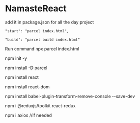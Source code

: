
# NamasteReact
add it in package.json for all the day project

    "start": "parcel index.html",

    "build": "parcel build index.html"

Run command
npx parcel index.html

npm init -y

npm install -D parcel

npm install react

npm install react-dom 

npm install babel-plugin-transform-remove-console --save-dev

npm i @reduxjs/toolkit react-redux

npm i axios //if needed
